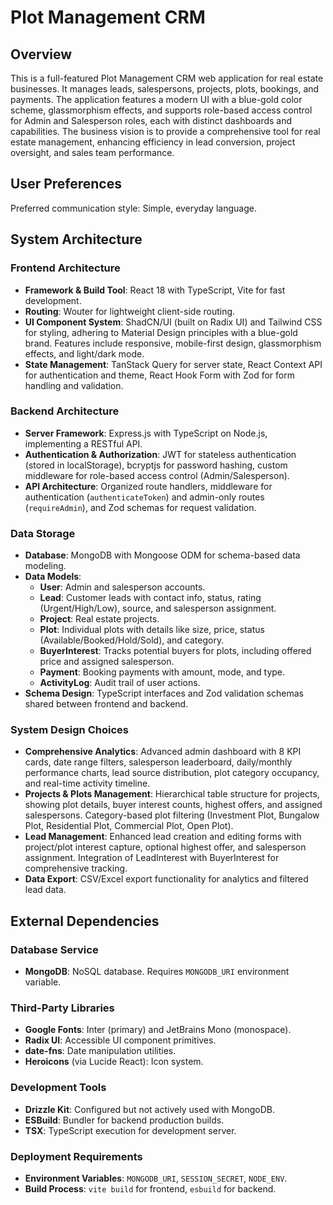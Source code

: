 # Plot Management CRM

## Overview
This is a full-featured Plot Management CRM web application for real estate businesses. It manages leads, salespersons, projects, plots, bookings, and payments. The application features a modern UI with a blue-gold color scheme, glassmorphism effects, and supports role-based access control for Admin and Salesperson roles, each with distinct dashboards and capabilities. The business vision is to provide a comprehensive tool for real estate management, enhancing efficiency in lead conversion, project oversight, and sales team performance.

## User Preferences
Preferred communication style: Simple, everyday language.

## System Architecture

### Frontend Architecture
- **Framework & Build Tool**: React 18 with TypeScript, Vite for fast development.
- **Routing**: Wouter for lightweight client-side routing.
- **UI Component System**: ShadCN/UI (built on Radix UI) and Tailwind CSS for styling, adhering to Material Design principles with a blue-gold brand. Features include responsive, mobile-first design, glassmorphism effects, and light/dark mode.
- **State Management**: TanStack Query for server state, React Context API for authentication and theme, React Hook Form with Zod for form handling and validation.

### Backend Architecture
- **Server Framework**: Express.js with TypeScript on Node.js, implementing a RESTful API.
- **Authentication & Authorization**: JWT for stateless authentication (stored in localStorage), bcryptjs for password hashing, custom middleware for role-based access control (Admin/Salesperson).
- **API Architecture**: Organized route handlers, middleware for authentication (`authenticateToken`) and admin-only routes (`requireAdmin`), and Zod schemas for request validation.

### Data Storage
- **Database**: MongoDB with Mongoose ODM for schema-based data modeling.
- **Data Models**:
    - **User**: Admin and salesperson accounts.
    - **Lead**: Customer leads with contact info, status, rating (Urgent/High/Low), source, and salesperson assignment.
    - **Project**: Real estate projects.
    - **Plot**: Individual plots with details like size, price, status (Available/Booked/Hold/Sold), and category.
    - **BuyerInterest**: Tracks potential buyers for plots, including offered price and assigned salesperson.
    - **Payment**: Booking payments with amount, mode, and type.
    - **ActivityLog**: Audit trail of user actions.
- **Schema Design**: TypeScript interfaces and Zod validation schemas shared between frontend and backend.

### System Design Choices
- **Comprehensive Analytics**: Advanced admin dashboard with 8 KPI cards, date range filters, salesperson leaderboard, daily/monthly performance charts, lead source distribution, plot category occupancy, and real-time activity timeline.
- **Projects & Plots Management**: Hierarchical table structure for projects, showing plot details, buyer interest counts, highest offers, and assigned salespersons. Category-based plot filtering (Investment Plot, Bungalow Plot, Residential Plot, Commercial Plot, Open Plot).
- **Lead Management**: Enhanced lead creation and editing forms with project/plot interest capture, optional highest offer, and salesperson assignment. Integration of LeadInterest with BuyerInterest for comprehensive tracking.
- **Data Export**: CSV/Excel export functionality for analytics and filtered lead data.

## External Dependencies

### Database Service
- **MongoDB**: NoSQL database. Requires `MONGODB_URI` environment variable.

### Third-Party Libraries
- **Google Fonts**: Inter (primary) and JetBrains Mono (monospace).
- **Radix UI**: Accessible UI component primitives.
- **date-fns**: Date manipulation utilities.
- **Heroicons** (via Lucide React): Icon system.

### Development Tools
- **Drizzle Kit**: Configured but not actively used with MongoDB.
- **ESBuild**: Bundler for backend production builds.
- **TSX**: TypeScript execution for development server.

### Deployment Requirements
- **Environment Variables**: `MONGODB_URI`, `SESSION_SECRET`, `NODE_ENV`.
- **Build Process**: `vite build` for frontend, `esbuild` for backend.